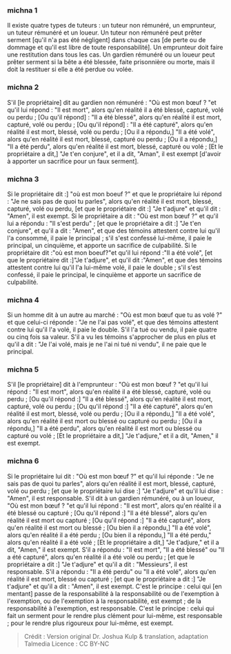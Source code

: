 
### michna 1
Il existe quatre types de tuteurs : un tuteur non rémunéré, un emprunteur, un tuteur rémunéré et un loueur. Un tuteur non rémunéré peut prêter serment [qu'il n'a pas été négligent] dans chaque cas [de perte ou de dommage et qu'il est libre de toute responsabilité]. Un emprunteur doit faire une restitution dans tous les cas. Un gardien rémunéré ou un loueur peut prêter serment si la bête a été blessée, faite prisonnière ou morte, mais il doit la restituer si elle a été perdue ou volée.

### michna 2
S'il [le propriétaire] dit au gardien non rémunéré : "Où est mon bœuf ? "et qu'il lui répond : "Il est mort", alors qu'en réalité il a été blessé, capturé, volé ou perdu ; [Ou qu'il répond] : "Il a été blessé", alors qu'en réalité il est mort, capturé, volé ou perdu ; [Ou qu'il répond] : "Il a été capturé", alors qu'en réalité il est mort, blessé, volé ou perdu ; [Ou il a répondu,] "Il a été volé", alors qu'en réalité il est mort, blessé, capturé ou perdu ; [Ou il a répondu,] "Il a été perdu", alors qu'en réalité il est mort, blessé, capturé ou volé ; [Et le propriétaire a dit,] "Je t'en conjure", et il a dit, "Aman", il est exempt [d'avoir à apporter un sacrifice pour un faux serment].

### michna 3
Si le propriétaire dit :] "où est mon boeuf ?" et que le propriétaire lui répond : "Je ne sais pas de quoi tu parles", alors qu'en réalité il est mort, blessé, capturé, volé ou perdu, [et que le propriétaire dit :] "Je t'adjure" et qu'il dit : "Amen", il est exempt. Si le propriétaire a dit : "Où est mon bœuf ?" et qu'il lui a répondu : "Il s'est perdu" ; [et que le propriétaire a dit :] "Je t'en conjure", et qu'il a dit : "Amen", et que des témoins attestent contre lui qu'il l'a consommé, il paie le principal ; s'il s'est confessé lui-même, il paie le principal, un cinquième, et apporte un sacrifice de culpabilité. Si le propriétaire dit :"où est mon boeuf?"et qu'il lui répond :"Il a été volé", [et que le propriétaire dit :]"Je t'adjure", et qu'il dit :"Amen", et que des témoins attestent contre lui qu'il l'a lui-même volé, il paie le double ; s'il s'est confessé, il paie le principal, le cinquième et apporte un sacrifice de culpabilité.

### michna 4
Si un homme dit à un autre au marché : "Où est mon bœuf que tu as volé ?" et que celui-ci réponde : "Je ne l'ai pas volé", et que des témoins attestent contre lui qu'il l'a volé, il paie le double. S'il l'a tué ou vendu, il paie quatre ou cinq fois sa valeur. S'il a vu les témoins s'approcher de plus en plus et qu'il a dit : "Je l'ai volé, mais je ne l'ai ni tué ni vendu", il ne paie que le principal.

### michna 5
S'il [le propriétaire] dit à l'emprunteur : "Où est mon bœuf ? "et qu'il lui répond : "Il est mort", alors qu'en réalité il a été blessé, capturé, volé ou perdu ; [Ou qu'il répond :] "Il a été blessé", alors qu'en réalité il est mort, capturé, volé ou perdu ; [Ou qu'il répond :] "Il a été capturé", alors qu'en réalité il est mort, blessé, volé ou perdu ; [Ou il a répondu,] "Il a été volé", alors qu'en réalité il est mort ou blessé ou capturé ou perdu ; [Ou il a répondu,] "Il a été perdu", alors qu'en réalité il est mort ou blessé ou capturé ou volé ; [Et le propriétaire a dit,] "Je t'adjure," et il a dit, "Amen," il est exempt.

### michna 6
Si le propriétaire lui dit : "Où est mon bœuf ?" et qu'il lui réponde : "Je ne sais pas de quoi tu parles", alors qu'en réalité il est mort, blessé, capturé, volé ou perdu ; [et que le propriétaire lui dise :] "Je t'adjure" et qu'il lui dise : "Amen", il est responsable. S'il dit à un gardien rémunéré, ou à un loueur, "Où est mon bœuf ? "et qu'il lui répond : "Il est mort", alors qu'en réalité il a été blessé ou capturé ; [Ou qu'il répond :] "Il a été blessé", alors qu'en réalité il est mort ou capturé ; [Ou qu'il répond :] "Il a été capturé", alors qu'en réalité il est mort ou blessé ; [Ou bien il a répondu,] "Il a été volé", alors qu'en réalité il a été perdu ; [Ou bien il a répondu,] "Il a été perdu," alors qu'en réalité il a été volé ; [Et le propriétaire a dit,] "Je t'adjure," et il a dit, "Amen," il est exempt. S'il a répondu : "Il est mort", "Il a été blessé" ou "Il a été capturé", alors qu'en réalité il a été volé ou perdu ; [et que le propriétaire a dit :] "Je t'adjure" et qu'il a dit : "Messieurs", il est responsable. S'il a répondu : "Il a été perdu" ou "Il a été volé", alors qu'en réalité il est mort, blessé ou capturé ; [et que le propriétaire a dit :] "Je t'adjure" et qu'il a dit : "Amen", il est exempt. C'est le principe : celui qui [en mentant] passe de la responsabilité à la responsabilité ou de l'exemption à l'exemption, ou de l'exemption à la responsabilité, est exempt ; de la responsabilité à l'exemption, est responsable. C'est le principe : celui qui fait un serment pour le rendre plus clément pour lui-même, est responsable ; pour le rendre plus rigoureux pour lui-même, est exempt.

>Crédit : Version original Dr. Joshua Kulp & translation, adaptation Talmedia
>Licence : CC BY-NC